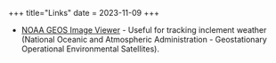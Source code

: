 +++
title="Links"
date = 2023-11-09
+++

- [NOAA GEOS Image Viewer](https://www.star.nesdis.noaa.gov/GOES/index.php) - Useful for tracking inclement weather (National Oceanic and Atmospheric Administration - Geostationary Operational Environmental Satellites).
